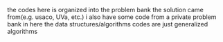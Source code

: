 the codes here is organized into the problem bank the solution came from(e.g. usaco, UVa, etc.)
i also have some code from a private problem bank in here
the data structures/algorithms codes are just generalized algorithms
